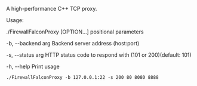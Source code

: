 A high-performance C++ TCP proxy.




Usage:


  ./FirewallFalconProxy [OPTION...] positional parameters

  -b, --backend arg  Backend server address (host:port)

  
  -s, --status arg   HTTP status code to respond with (101 or 200)(default: 101)
  
  -h, --help         Print usage

```
./FirewallFalconProxy -b 127.0.0.1:22 -s 200 80 8080 8888
```

